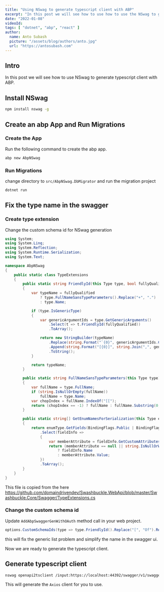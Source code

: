 ```yaml
---
title: "Using NSwag to generate typescript client with ABP"
excerpt: "In this post we will see how to use how to use the NSwag to generate a typescript client with ABP"
date: "2022-01-08"
videoId: 
tags: [ "dotnet", "abp", "react" ]
author:
  name: Anto Subash
  picture: "/assets/blog/authors/anto.jpg"
  url: "https://antosubash.com"
---
```


## Intro

In this post we will see how to use NSwag to generate typescript client with ABP.

## Install NSwag

```bash
npm install nswag -g
```

## Create an abp App and Run Migrations

### Create the App

Run the following command to create the abp app.

```bash
abp new AbpNSwag
```

### Run Migrations

change directory to `src/AbpNSwag.DbMigrator` and run the migration project

```bash
dotnet run
```

## Fix the type name in the swagger

### Create type extension

Change the custom schema id for NSwag generation

```cs
using System;
using System.Linq;
using System.Reflection;
using System.Runtime.Serialization;
using System.Text;

namespace AbpNSwag
{
    public static class TypeExtensions
    {
        public static string FriendlyId(this Type type, bool fullyQualified = false)
        {
            var typeName = fullyQualified
                ? type.FullNameSansTypeParameters().Replace("+", ".")
                : type.Name;

            if (type.IsGenericType)
            {
                var genericArgumentIds = type.GetGenericArguments()
                    .Select(t => t.FriendlyId(fullyQualified))
                    .ToArray();

                return new StringBuilder(typeName)
                    .Replace(string.Format("`{0}", genericArgumentIds.Count()), string.Empty)
                    .Append(string.Format("[{0}]", string.Join(",", genericArgumentIds).TrimEnd(',')))
                    .ToString();
            }

            return typeName;
        }

        public static string FullNameSansTypeParameters(this Type type)
        {
            var fullName = type.FullName;
            if (string.IsNullOrEmpty(fullName))
                fullName = type.Name;
            var chopIndex = fullName.IndexOf("[[");
            return (chopIndex == -1) ? fullName : fullName.Substring(0, chopIndex);
        }

        public static string[] GetEnumNamesForSerialization(this Type enumType)
        {
            return enumType.GetFields(BindingFlags.Public | BindingFlags.NonPublic | BindingFlags.Static)
                .Select(fieldInfo =>
                {
                    var memberAttribute = fieldInfo.GetCustomAttributes(false).OfType<EnumMemberAttribute>().FirstOrDefault();
                    return (memberAttribute == null || string.IsNullOrWhiteSpace(memberAttribute.Value))
                        ? fieldInfo.Name
                        : memberAttribute.Value;
                })
                .ToArray();
        }
    }
}
```

This file is copied from the here <https://github.com/domaindrivendev/Swashbuckle.WebApi/blob/master/Swashbuckle.Core/Swagger/TypeExtensions.cs>

### Change the custom schema id

Update `AddAbpSwaggerGenWithOAuth` method call in your web project.

```cs
options.CustomSchemaIds(type => type.FriendlyId().Replace("[", "Of").Replace("]", ""));
```

this will fix the generic list problem and simplify the name in the swagger ui.

Now we are ready to generate the typescript client.

## Generate typescript client

```bash
nswag openapi2tsclient /input:https://localhost:44392/swagger/v1/swagger.json /output:generated/MyProjectModels.ts /typeScriptTemplate Axios
```

This will generate the `Axios` client for you to use.
